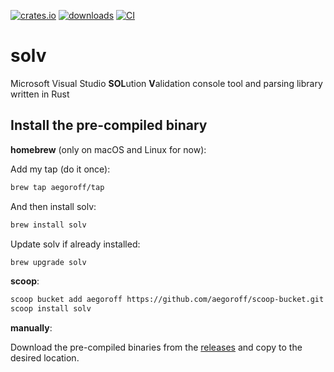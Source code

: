 [![crates.io](https://img.shields.io/crates/v/solv.svg)](https://crates.io/crates/solv)
[![downloads](https://img.shields.io/crates/d/solv.svg)](https://crates.io/crates/solv)
[![CI](https://github.com/aegoroff/solv/actions/workflows/ci.yml/badge.svg)](https://github.com/aegoroff/solv/actions/workflows/ci.yml)

# solv
Microsoft Visual Studio **SOL**ution **V**alidation console tool and parsing library written in Rust

## Install the pre-compiled binary

**homebrew** (only on macOS and Linux for now):

Add my tap (do it once):
```sh
brew tap aegoroff/tap
```
And then install solv:
```sh
brew install solv
```
Update solv if already installed:
```sh
brew upgrade solv
```
**scoop**:

```sh
scoop bucket add aegoroff https://github.com/aegoroff/scoop-bucket.git
scoop install solv
```

**manually**:

Download the pre-compiled binaries from the [releases](https://github.com/aegoroff/solv/releases) and
copy to the desired location.